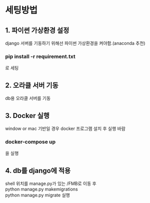 # 세팅방법

## 1. 파이썬 가상환경 설정
django 서버를 기동하기 위해선 파이썬 가상환경을 켜야함.(anaconda 추천) <br>
### pip install -r requirement.txt
로 세팅

## 2. 오라클 서버 기동
db용 오라클 서버를 기동

## 3. Docker 실행
window or mac 기반일 경우 docker 프로그램 설치 후 실행 바람<br>
### docker-compose up
을 실행

## 4. db를 django에 적용
shell 위치를 manage.py가 있는 /FMB로 이동 후<br>
python manage.py makemigrations<br>
python manage.py migrate
실행